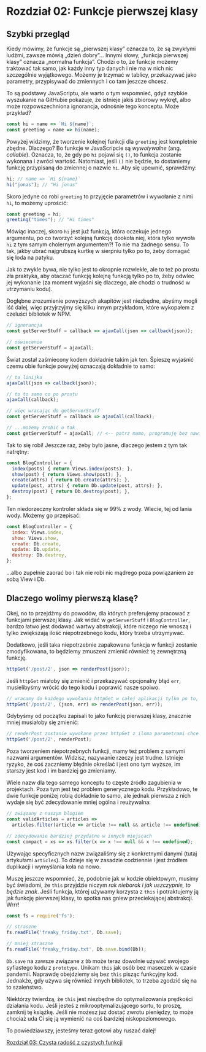 # Rozdział 02: Funkcje pierwszej klasy

## Szybki przegląd
Kiedy mówimy, że funkcje są „pierwszej klasy” oznacza to, że są zwykłymi ludźmi, zawsze mówią „dzień dobry”… Innymi słowy, „funkcja pierwszej klasy” oznacza „normalna funkcja”. Chodzi o to, że funkcje możemy traktować tak samo, jak każdy inny typ danych i nie ma w nich nic szczególnie wyjątkowego. Możemy je trzymać w tablicy, przekazywać jako parametry, przypisywać do zmiennych i co tam jeszcze chcesz.

To są podstawy JavaScriptu, ale warto o tym wspomnieć, gdyż szybkie wyszukanie na GitHubie pokazuje, że istnieje jakiś zbiorowy wykręt, albo może rozpowszechniona ignorancja, odnośnie tego konceptu. Może przykład?

```js
const hi = name => `Hi ${name}`;
const greeting = name => hi(name);
```

Powyżej widzimy, że tworzenie kolejnej funkcji dla `greeting` jest kompletnie zbędne. Dlaczego? Bo funkcje w JavaScripcie są *wywoływalne* (ang. _callable_). Oznacza, to, że gdy po `hi` pojawi się `()`, to funkcja zostanie wykonana i zwróci wartość. Natomiast, jeśli `()` nie będzie, to dostaniemy funkcję przypisaną do zmiennej o nazwie `hi`. Aby się upewnić, sprawdźmy:


```js
hi; // name => `Hi ${name}`
hi("jonas"); // "Hi jonas"
```

Skoro jedyne co robi `greeting` to przyjęcie parametrów i wywołanie z nimi `hi`, to możemy uprościć:

```js
const greeting = hi;
greeting("times"); // "Hi times"
```

Mówiąc inaczej, skoro `hi` jest już funkcją, która oczekuje jednego argumentu, po co tworzyć kolejną funkcję dookoła niej, która tylko wywoła `hi` z tym samym cholernym argumentem?! To nie ma żadnego sensu. To tak, jakby ubrać najgrubszą kurtkę w sierpniu tylko po to, żeby domagać się loda na patyku.

Jak to zwykle bywa, nie tylko jest to okropnie rozwlekłe, ale to też po prostu zła praktyka, aby otaczać funkcję kolejną funkcją tylko po to, żeby odwlec jej wykonanie (za moment wyjaśni się dlaczego, ale chodzi o trudność w utrzymaniu kodu).

Dogłębne zrozumienie powyższych akapitów jest niezbędne, abyśmy mogli iść dalej, więc przyjrzyjmy się kilku innym przykładom, które wykopałem z czeluści bibliotek w NPM.

```js
// ignorancja
const getServerStuff = callback => ajaxCall(json => callback(json));

// oświecenie
const getServerStuff = ajaxCall;
```

Świat został zaśmiecony kodem dokładnie takim jak ten. Śpieszę wyjaśnić czemu obie funkcje powyżej oznaczają dokładnie to samo:

```js
// ta linijka
ajaxCall(json => callback(json));

// to to samo co po prostu
ajaxCall(callback);

// więc wracając do getServerStuff
const getServerStuff = callback => ajaxCall(callback);

// ...możemy zrobić o tak
const getServerStuff = ajaxCall; // <-- patrz mamo, programuję bez nawiasów!
```

Tak to się robi! Jeszcze raz, żeby było jasne, dlaczego jestem z tym tak natrętny:

```js
const BlogController = {
  index(posts) { return Views.index(posts); },
  show(post) { return Views.show(post); },
  create(attrs) { return Db.create(attrs); },
  update(post, attrs) { return Db.update(post, attrs); },
  destroy(post) { return Db.destroy(post); },
};
```

Ten niedorzeczny kontroler składa się w 99% z wody. Wiecie, tej od lania wody. Możemy go przepisać:

```js
const BlogController = {
  index: Views.index,
  show: Views.show,
  create: Db.create,
  update: Db.update,
  destroy: Db.destroy,
};
```

…albo zupełnie zaorać bo i tak nie robi nic mądrego poza powiązaniem ze sobą View i Db.

## Dlaczego wolimy pierwszą klasę?

Okej, no to przejdźmy do powodów, dla których preferujemy pracować z funkcjami pierwszej klasy. Jak widać w `getServerStuff` i `BlogController`, bardzo łatwo jest dodawać wartwy abstrakcji, które niczego nie wnoszą i tylko zwiększają ilość niepotrzebnego kodu, który trzeba utrzymywać.

Dodatkowo, jeśli taka niepotrzebnie zapakowana funkcja w funkcji zostanie zmodyfikowana, to będziemy zmuszeni zmienić również tę zewnętrzną funkcję.

```js
httpGet('/post/2', json => renderPost(json));
```

Jeśli `httpGet` miałoby się zmienić i przekazywać opcjonalny błąd `err`, musielibyśmy wrócić do tego kodu i poprawić nasze spoiwo.

```js
// wracamy do każdego wywołania httpGet w całej aplikacji tylko po to, żeby dodać err
httpGet('/post/2', (json, err) => renderPost(json, err));
```

Gdybyśmy od początku zapisali to jako funkcję pierwszej klasy, znacznie mniej musiałoby się zmienić:

```js
// renderPost zostanie wywołane przez httpGet z iloma parametrami chce
httpGet('/post/2', renderPost);
```

Poza tworzeniem niepotrzebnych funkcji, mamy też problem z samymi nazwami argumentów. Widzisz, nazywanie rzeczy jest trudne. Istnieje ryzyko, że coś zaczniemy błędnie określać i jest ono tym wyższe, im starszy jest kod i im bardziej go zmieniamy.

Wiele nazw dla tego samego konceptu to częste źródło zagubienia w projektach. Poza tym jest też problem generycznego kodu. Przykładowo, te dwie funkcje poniżej robią dokładnie to samo, ale jednak pierwsza z nich wydaje się być zdecydowanie mniej ogólna i reużywalna:

```js
// związany z naszym blogiem
const validArticles = articles =>
  articles.filter(article => article !== null && article !== undefined),

// zdecydowanie bardziej przydatne w innych miejscach
const compact = xs => xs.filter(x => x !== null && x !== undefined);
```

Używając specyficznych nazw związaliśmy się z konkretnymi danymi (tutaj artykułami `articles`). To dzieje się w zasadzie codziennie i jest źródłem duplikacji i wymyślania koła na nowo.

Muszę jeszcze wspomnieć, że, podobnie jak w kodzie obiektowym, musimy być świadomi, że `this` przyjdzie niczym _rak nieborak i jak uszczypnie, to będzie znak_. Jeśli funkcja, której używamy korzysta z `this` i potraktujemy ją jak funkcję pierwszej klasy, to spotka nas gniew przeciekającej abstrakcji. Wrrr!

```js
const fs = require('fs');

// straszne
fs.readFile('freaky_friday.txt', Db.save);

// mniej straszne
fs.readFile('freaky_friday.txt', Db.save.bind(Db));
```

`Db.save` na zawsze związane z `Db` może teraz dowolnie używać swojego syfiastego kodu z `prototype`. Unikam `this` jak osób bez maseczek w czasie pandemii. Naprawdę obejdziemy się bez `this` pisząc funkcyjny kod. Jednakże, gdy używa się również innych bibliotek, to trzeba zgodzić się na to szaleństwo.

Niektórzy twierdzą, że `this` jest niezbędne do optymalizowania prędkości działania kodu. Jeśli jesteś z mikrooptymalizującego sortu, to proszę, zamknij tę książkę. Jeśli nie możesz już dostać zwrotu pieniędzy, to może chociaż uda Ci się ją wymienić na coś bardziej niskopoziomowego.

To powiedziawszy, jesteśmy teraz gotowi aby ruszać dalej!

[Rozdział 03: Czysta radość z czystych funkcji](ch03-pl.md)

